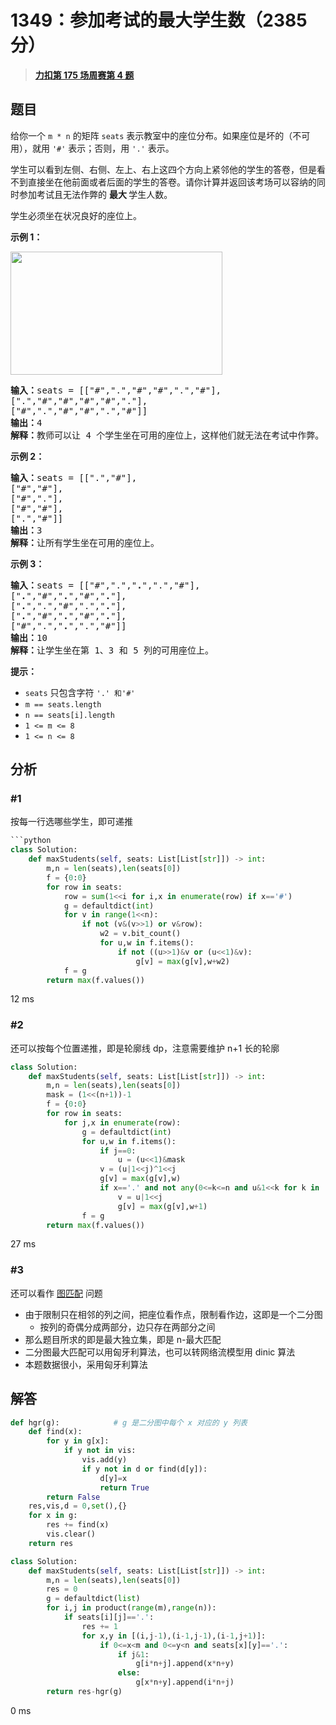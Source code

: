 # 1349：参加考试的最大学生数（2385 分）


> <u>**[力扣第 175 场周赛第 4 题](https://leetcode.cn/problems/maximum-students-taking-exam/)**</u>

## 题目

<p>给你一个 <code>m * n</code> 的矩阵 <code>seats</code> 表示教室中的座位分布。如果座位是坏的（不可用），就用 <code>'#'</code> 表示；否则，用 <code>'.'</code> 表示。</p>

<p>学生可以看到左侧、右侧、左上、右上这四个方向上紧邻他的学生的答卷，但是看不到直接坐在他前面或者后面的学生的答卷。请你计算并返回该考场可以容纳的同时参加考试且无法作弊的 <strong>最大 </strong>学生人数。</p>

<p>学生必须坐在状况良好的座位上。</p>



<p><strong>示例 1：</strong></p>

<p><img src="https://assets.leetcode-cn.com/aliyun-lc-upload/uploads/2020/02/09/image.png" style="height: 197px; width: 339px;" /></p>

<pre>
<strong>输入：</strong>seats = [["#",".","#","#",".","#"],
[".","#","#","#","#","."],
["#",".","#","#",".","#"]]
<strong>输出：</strong>4
<strong>解释：</strong>教师可以让 4 个学生坐在可用的座位上，这样他们就无法在考试中作弊。
</pre>

<p><strong>示例 2：</strong></p>

<pre>
<strong>输入：</strong>seats = [[".","#"],
["#","#"],
["#","."],
["#","#"],
[".","#"]]
<strong>输出：</strong>3
<strong>解释：</strong>让所有学生坐在可用的座位上。
</pre>

<p><strong>示例 3：</strong></p>

<pre>
<strong>输入：</strong>seats = [["#",".","<strong>.</strong>",".","#"],
["<strong>.</strong>","#","<strong>.</strong>","#","<strong>.</strong>"],
["<strong>.</strong>",".","#",".","<strong>.</strong>"],
["<strong>.</strong>","#","<strong>.</strong>","#","<strong>.</strong>"],
["#",".","<strong>.</strong>",".","#"]]
<strong>输出：</strong>10
<strong>解释：</strong>让学生坐在第 1、3 和 5 列的可用座位上。
</pre>



<p><strong>提示：</strong></p>

<ul>
<li><code>seats</code> 只包含字符 <code>'.' 和</code><code>'#'</code></li>
<li><code>m == seats.length</code></li>
<li><code>n == seats[i].length</code></li>
<li><code>1 &lt;= m &lt;= 8</code></li>
<li><code>1 &lt;= n &lt;= 8</code></li>
</ul>




## 分析

### #1

按每一行选哪些学生，即可递推

```python
```python
class Solution:
    def maxStudents(self, seats: List[List[str]]) -> int:
        m,n = len(seats),len(seats[0])
        f = {0:0}
        for row in seats:
            row = sum(1<<i for i,x in enumerate(row) if x=='#')
            g = defaultdict(int)
            for v in range(1<<n):
                if not (v&(v>>1) or v&row):
                    w2 = v.bit_count()
                    for u,w in f.items():
                        if not ((u>>1)&v or (u<<1)&v):
                            g[v] = max(g[v],w+w2)
            f = g
        return max(f.values())
```
12 ms

### #2

还可以按每个位置递推，即是轮廓线 dp，注意需要维护 n+1 长的轮廓

```python
class Solution:
    def maxStudents(self, seats: List[List[str]]) -> int:
        m,n = len(seats),len(seats[0])
        mask = (1<<(n+1))-1
        f = {0:0}
        for row in seats:
            for j,x in enumerate(row):
                g = defaultdict(int)
                for u,w in f.items():
                    if j==0:
                        u = (u<<1)&mask
                    v = (u|1<<j)^1<<j
                    g[v] = max(g[v],w)
                    if x=='.' and not any(0<=k<=n and u&1<<k for k in [j-1,j,j+2]):
                        v = u|1<<j
                        g[v] = max(g[v],w+1)
                f = g
        return max(f.values())
```
27 ms

### #3

还可以看作 [图匹配](https://oi.wiki/graph/graph-matching/graph-match/) 问题
- 由于限制只在相邻的列之间，把座位看作点，限制看作边，这即是一个二分图
	- 按列的奇偶分成两部分，边只存在两部分之间
- 那么题目所求的即是最大独立集，即是 n-最大匹配
- 二分图最大匹配可以用匈牙利算法，也可以转网络流模型用 dinic 算法
- 本题数据很小，采用匈牙利算法

## 解答


```python
def hgr(g):            # g 是二分图中每个 x 对应的 y 列表
    def find(x):
        for y in g[x]:
            if y not in vis:
                vis.add(y)
                if y not in d or find(d[y]):
                    d[y]=x
                    return True
        return False
    res,vis,d = 0,set(),{}
    for x in g:
        res += find(x)
        vis.clear()
    return res

class Solution:
    def maxStudents(self, seats: List[List[str]]) -> int:
        m,n = len(seats),len(seats[0])
        res = 0
        g = defaultdict(list)
        for i,j in product(range(m),range(n)):
            if seats[i][j]=='.':
                res += 1
                for x,y in [(i,j-1),(i-1,j-1),(i-1,j+1)]:
                    if 0<=x<m and 0<=y<n and seats[x][y]=='.':
                        if j&1:
                            g[i*n+j].append(x*n+y)
                        else:
                            g[x*n+y].append(i*n+j)
        return res-hgr(g)
```
0 ms
